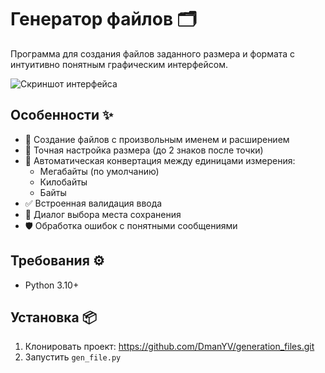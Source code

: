 # Генератор файлов 🗂️

Программа для создания файлов заданного размера и формата с интуитивно понятным графическим интерфейсом.

![Скриншот интерфейса](https://imgur.com/a/vwVX2Ke)

## Особенности ✨
- 📝 Создание файлов с произвольным именем и расширением
- 📏 Точная настройка размера (до 2 знаков после точки)
- 🔄 Автоматическая конвертация между единицами измерения:
  - Мегабайты (по умолчанию)
  - Килобайты
  - Байты
- ✅ Встроенная валидация ввода
- 📂 Диалог выбора места сохранения
- 🛡️ Обработка ошибок с понятными сообщениями

## Требования ⚙️
- Python 3.10+

## Установка 📦
1. Клонировать проект: https://github.com/DmanYV/generation_files.git
2. Запустить `gen_file.py`